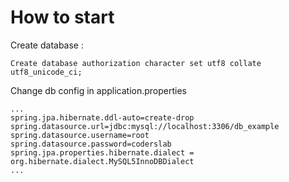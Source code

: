 # How to start

Create database :
```
Create database authorization character set utf8 collate utf8_unicode_ci;
```

Change db config in application.properties

```
...
spring.jpa.hibernate.ddl-auto=create-drop
spring.datasource.url=jdbc:mysql://localhost:3306/db_example
spring.datasource.username=root
spring.datasource.password=coderslab
spring.jpa.properties.hibernate.dialect = org.hibernate.dialect.MySQL5InnoDBDialect
...
```

